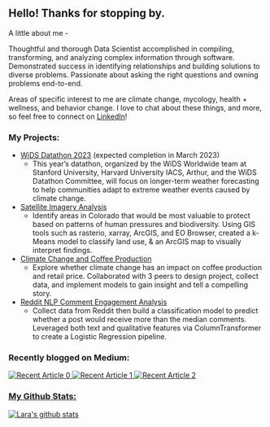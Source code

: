 ## Hello! Thanks for stopping by.

A little about me - 

Thoughtful and thorough Data Scientist accomplished in compiling, transforming, and analyzing complex information through software. Demonstrated success in identifying relationships and building solutions to diverse problems. Passionate about asking the right questions and owning problems end-to-end.

Areas of specific interest to me are climate change, mycology, health + wellness, and behavior change. I love to chat about these things, and more, so feel free to connect on [LinkedIn](https://www.linkedin.com/in/lara-strachan/)!

### My Projects:
- [WiDS Datathon 2023](https://github.com/lara-es/WiDS_Datathon) (expected completion in March 2023)
  - This year’s datathon, organized by the WiDS Worldwide team at Stanford University, Harvard University IACS, Arthur, and the WiDS Datathon Committee, will focus on longer-term weather forecasting to help communities adapt to extreme weather events caused by climate change.
- [Satellite Imagery Analysis](https://github.com/lara-es/Capstone)
  - Identify areas in Colorado that would be most valuable to protect based on patterns of human pressures and biodiversity. Using GIS tools such as rasterio, xarray, ArcGIS, and EO Browser, created a k-Means model to classify land use, & an ArcGIS map to visually interpret findings.
- [Climate Change and Coffee Production](https://github.com/lara-es/Project4)
  - Explore whether climate change has an impact on coffee production and retail price. Collaborated with 3 peers to design project, collect data, and implement models to gain insight and tell a compelling story.
- [Reddit NLP Comment Engagement Analysis](https://github.com/lara-es/reddit_nlp_classification)
  - Collect data from Reddit then build a classification model to predict whether a post would receive more than the median comments. Leveraged both text and qualitative features via ColumnTransformer to create a Logistic Regression pipeline.

### Recently blogged on Medium:
 <a target="_blank" href="https://github-readme-medium-recent-article.vercel.app/medium/@lara.e.strachan/0"><img src="https://github-readme-medium-recent-article.vercel.app/medium/@lara.e.strachan/0" alt="Recent Article 0"> 
 <a target="_blank" href="https://github-readme-medium-recent-article.vercel.app/medium/@lara.e.strachan/1"><img src="https://github-readme-medium-recent-article.vercel.app/medium/@lara.e.strachan/1" alt="Recent Article 1"> 
 <a target="_blank" href="https://github-readme-medium-recent-article.vercel.app/medium/@lara.e.strachan/2"><img src="https://github-readme-medium-recent-article.vercel.app/medium/@lara.e.strachan/2" alt="Recent Article 2"> 
   
### My Github Stats:
[![Lara's github stats](https://github-readme-stats.vercel.app/api?username=lara-es&count_private=true&show_icons=true&theme=radical&hide_rank=false)](https://github.com/anuraghazra/github-readme-stats)


  
<!--
**lara-es/lara-es** is a ✨ _special_ ✨ repository because its `README.md` (this file) appears on your GitHub profile.

Here are some ideas to get you started:

- 🔭 I’m currently working on ...
- 🌱 I’m currently learning ...
- 👯 I’m looking to collaborate on ...
- 🤔 I’m looking for help with ...
- 💬 Ask me about ...
- 📫 How to reach me: ...
- 😄 Pronouns: ...
- ⚡ Fun fact: ...
-->
